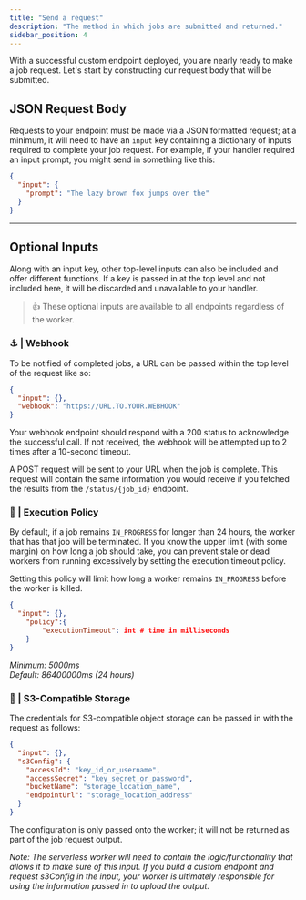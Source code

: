 ```yaml
---
title: "Send a request"
description: "The method in which jobs are submitted and returned."
sidebar_position: 4
---
```


With a successful custom endpoint deployed, you are nearly ready to make a job request.
Let's start by constructing our request body that will be submitted.

## JSON Request Body

Requests to your endpoint must be made via a JSON formatted request; at a minimum, it will need to have an `input` key containing a dictionary of inputs required to complete your job request. For example, if your handler required an input prompt, you might send in something like this:

```json
{
  "input": {
    "prompt": "The lazy brown fox jumps over the"
  }
}
```

---

## Optional Inputs

Along with an input key, other top-level inputs can also be included and offer different functions. If a key is passed in at the top level and not included here, it will be discarded and unavailable to your handler.

> 👍 These optional inputs are available to all endpoints regardless of the worker.

### ⚓ | Webhook

To be notified of completed jobs, a URL can be passed within the top level of the request like so:

```json
{
  "input": {},
  "webhook": "https://URL.TO.YOUR.WEBHOOK"
}
```

Your webhook endpoint should respond with a 200 status to acknowledge the successful call. If not received, the webhook will be attempted up to 2 times after a 10-second timeout.

A POST request will be sent to your URL when the job is complete. This request will contain the same information you would receive if you fetched the results from the `/status/{job_id}` endpoint.

### 📜 | Execution Policy

By default, if a job remains `IN_PROGRESS` for longer than 24 hours, the worker that has that job will be terminated. If you know the upper limit (with some margin) on how long a job should take, you can prevent stale or dead workers from running excessively by setting the execution timeout policy.

Setting this policy will limit how long a worker remains `IN_PROGRESS` before the worker is killed.

```json
{
  "input": {},
	"policy":{
    	"executionTimeout": int # time in milliseconds
  	}
}
```

_Minimum: 5000ms\
Default: 86400000ms (24 hours)_

### 💾 | S3-Compatible Storage

The credentials for S3-compatible object storage can be passed in with the request as follows:

```json
{
  "input": {},
  "s3Config": {
    "accessId": "key_id_or_username",
    "accessSecret": "key_secret_or_password",
    "bucketName": "storage_location_name",
    "endpointUrl": "storage_location_address"
  }
}
```

The configuration is only passed onto the worker; it will not be returned as part of the job request output.

_Note: The serverless worker will need to contain the logic/functionality that allows it to make sure of this input. If you build a custom endpoint and request s3Config in the input, your worker is ultimately responsible for using the information passed in to upload the output._
